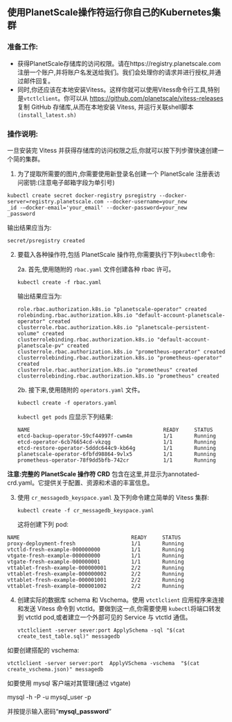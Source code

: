 ## 使用PlanetScale操作符运行你自己的Kubernetes集群

### 准备工作:

* 获得PlanetScale存储库的访问权限。请在https://registry.planetscale.com注册一个账户,并将账户名发送给我们。我们会处理你的请求并进行授权,并通过邮件回复。
* 同时,你还应该在本地安装Vitess。这样你就可以使用Vitess命令行工具,特别是`vtctlclient`。你可以从 https://github.com/planetscale/vitess-releases 复制
GitHub 存储库,从而在本地安装 Vitess, 并运行关联shell脚本`(install_latest.sh)`

### 操作说明:

一旦安装完 Vitess 并获得存储库的访问权限之后,你就可以按下列步骤快速创建一个简的集群。

1. 为了提取所需要的图片,你需要使用新登录名创建一个 PlanetScale 注册表访问密钥:(注意电子邮箱字段为单引号)

```
kubectl create secret docker-registry psregistry --docker-
server=registry.planetscale.com --docker-username=your_new
_id -—docker-email='your_email' --docker-password=your_new
_password
```

输出结果应当为:

`secret/psregistry created`

2. 要载入各种操作符,包括 PlanetScale 操作符,你需要执行下列`kubectl`命令:

      2a. 首先,使用随附的 `rbac.yaml` 文件创建各种 rbac 许可。
   
	```
	kubectl create -f rbac.yaml
	```
	
	输出结果应当为:

	```
	role.rbac.authorization.k8s.io "planetscale-operator" created
	rolebinding.rbac.authorization.k8s.io "default-account-planetscale-operator" created
	clusterrole.rbac.authorization.k8s.io "planetscale-persistent-volume" created
	clusterrolebinding.rbac.authorization.k8s.io "default-account-planetscale-pv" created
	clusterrole.rbac.authorization.k8s.io "prometheus-operator" created
	clusterrolebinding.rbac.authorization.k8s.io "prometheus-operator" created
	clusterrole.rbac.authorization.k8s.io "prometheus" created
	clusterrolebinding.rbac.authorization.k8s.io "prometheus" created
	```
      2b. 接下来,使用随附的 `operators.yaml` 文件。
	
	```
	kubectl create -f operators.yaml
	```

	`kubectl get pods` 应显示下列结果:

	```
	NAME                                  	       READY     STATUS 
	etcd-backup-operator-59cf44997f-cwm4m          1/1       Running
	etcd-operator-6cb76654cd-vkzqg                 1/1       Running
	etcd-restore-operator-5dddc644c9-kb64g         1/1       Running
	planetscale-operator-6fbfd98864-9vlx5          1/1       Running
	prometheus-operator-78f9dd5bfb-742cr           1/1       Running
	```

**注意:完整的 PlanetScale 操作符 CRD** 包含在这里,并显示为annotated-crd.yaml。它提供关于配置、资源和术语的丰富信息。

3. 使用 `cr_messagedb_keyspace.yaml` 及下列命令建立简单的 Vitess 集群:

	```
	kubectl create -f cr_messagedb_keyspace.yaml
	```

	这将创建下列 pod:

```
NAME                                    READY     STATUS 
proxy-deployment-fresh                  1/1       Running
vtctld-fresh-example-000000000          1/1       Running
vtgate-fresh-example-000000000          1/1       Running
vtgate-fresh-example-000000001          1/1       Running
vttablet-fresh-example-000000001        2/2       Running
vttablet-fresh-example-000000002        2/2       Running
vttablet-fresh-example-000001001        2/2       Running
vttablet-fresh-example-000001002        2/2       Running
```

4. 创建实际的数据库 schema 和 Vschema。使用 `vtctlclient` 应用程序来连接和发送 Vitess 命令到 vtctld。要做到这一点,你需要使用 `kubectl`将端口转发到 vtctld pod,或者建立一个外部可见的 Service 与 vtctld 通信。

	```
	vtctlclient -server sever:port ApplySchema -sql "$(cat create_test_table.sql)" messagedb
	```

如要创建搭配的 vschema:

	vtctlclient -server server:port  ApplyVSchema -vschema  "$(cat create_vschema.json)" messagedb

如要使用 mysql 客户端对其管理(通过 vtgate)

mysql -h <server> -P <port> -u mysql_user -p

并按提示输入密码“**mysql_password**”



